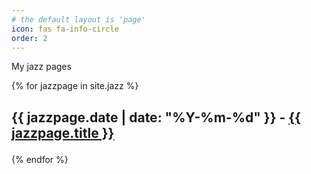 ```yaml
---
# the default layout is 'page'
icon: fas fa-info-circle
order: 2
---
```


My jazz pages


{% for jazzpage in site.jazz %}
<h2>

{{ jazzpage.date | date: "%Y-%m-%d"  }} - <a href="{{ site.baseurl }}{{ jazzpage.url }}">{{ jazzpage.title }}
</a>
</h2>
{% endfor %}
